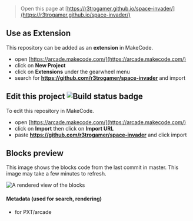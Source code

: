  


> Open this page at [https://r3trogamer.github.io/space-invader/](https://r3trogamer.github.io/space-invader/)

## Use as Extension

This repository can be added as an **extension** in MakeCode.

* open [https://arcade.makecode.com/](https://arcade.makecode.com/)
* click on **New Project**
* click on **Extensions** under the gearwheel menu
* search for **https://github.com/r3trogamer/space-invader** and import

## Edit this project ![Build status badge](https://github.com/r3trogamer/space-invader/workflows/MakeCode/badge.svg)

To edit this repository in MakeCode.

* open [https://arcade.makecode.com/](https://arcade.makecode.com/)
* click on **Import** then click on **Import URL**
* paste **https://github.com/r3trogamer/space-invader** and click import

## Blocks preview

This image shows the blocks code from the last commit in master.
This image may take a few minutes to refresh.

![A rendered view of the blocks](https://github.com/r3trogamer/space-invader/raw/master/.github/makecode/blocks.png)

#### Metadata (used for search, rendering)

* for PXT/arcade
<script src="https://makecode.com/gh-pages-embed.js"></script><script>makeCodeRender("{{ site.makecode.home_url }}", "{{ site.github.owner_name }}/{{ site.github.repository_name }}");</script>
